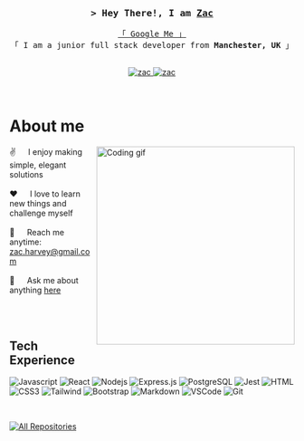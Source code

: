 <!-- Intro  -->
<h3 align="center">
        <samp>&gt; Hey There!, I am
                <b><a target="_blank" href="https://zacharvey.com">Zac</a></b>
        </samp>
</h3>


<p align="center"> 
  <samp>
    <a href="https://www.google.com/search?q=Zac+Harvey">「 Google Me 」</a>
    <br>
    「 I am a junior full stack developer from <b>Manchester, UK</b> 」
    <br>
    <br>
  </samp>
</p>

<p align="center">
 <a href="https://zacharvey.com" target="blank">
  <img src="https://img.shields.io/badge/Website-DC143C?style=for-the-badge&logo=medium&logoColor=white" alt="zac" />
 </a>
 <a href="https://linkedin.com/in/zacharvey" target="_blank">
  <img src="https://img.shields.io/badge/LinkedIn-0077B5?style=for-the-badge&logo=linkedin&logoColor=white" alt="zac"/>
 </a>
</p>
<br />

<!-- About Section -->
 # About me
 
<p>
 <img align="right" width="350" src="/assets/programmer.gif" alt="Coding gif" />
  
 ✌️ &emsp; I enjoy making simple, elegant solutions<br/><br/>
 ❤️ &emsp; I love to learn new things and challenge myself<br/><br/>
 📧 &emsp; Reach me anytime: zac.harvey@gmail.com<br/><br/>
 💬 &emsp; Ask me about anything [here](https://github.com/zacharvey88/zacharvey88/issues)

</p>

<br/>
<br/>

## Tech Experience

![Javascript](https://img.shields.io/badge/Javascript-F0DB4F?style=for-the-badge&labelColor=black&logo=javascript&logoColor=F0DB4F)
![React](https://img.shields.io/badge/-React-61DBFB?style=for-the-badge&labelColor=black&logo=react&logoColor=61DBFB)
![Nodejs](https://img.shields.io/badge/Nodejs-3C873A?style=for-the-badge&labelColor=black&logo=node.js&logoColor=3C873A)
![Express.js](https://img.shields.io/badge/Express.js-000000?style=for-the-badge&logo=express&logoColor=white)
![PostgreSQL](https://img.shields.io/badge/postgresql-4169e1?style=for-the-badge&logo=postgresql&logoColor=white)
![Jest](https://img.shields.io/badge/Jest-323330?style=for-the-badge&logo=Jest&logoColor=white)
![HTML](https://img.shields.io/badge/HTML5-E34F26?style=for-the-badge&logo=html5&logoColor=white)
![CSS3](https://img.shields.io/badge/CSS3-1572B6?style=for-the-badge&logo=css3&logoColor=white)
![Tailwind](https://img.shields.io/badge/Tailwind_CSS-092749?style=for-the-badge&logo=tailwindcss&logoColor=06B6D4&labelColor=000000)
![Bootstrap](https://img.shields.io/badge/Bootstrap-563D7C?style=for-the-badge&logo=bootstrap&logoColor=white)
![Markdown](https://img.shields.io/badge/Markdown-000000?style=for-the-badge&logo=markdown&logoColor=white)
![VSCode](https://img.shields.io/badge/Visual_Studio-0078d7?style=for-the-badge&logo=visual%20studio&logoColor=white)
![Git](https://img.shields.io/badge/Git-F05032?style=for-the-badge&logo=git&logoColor=white)

<br/>

<p align="left">
  <a href="https://github.com/zacharvey88?tab=repositories" target="_blank"><img alt="All Repositories" title="All Repositories" src="https://img.shields.io/badge/-All%20Repos-2962FF?style=for-the-badge&logo=koding&logoColor=white"/></a>
</p>
